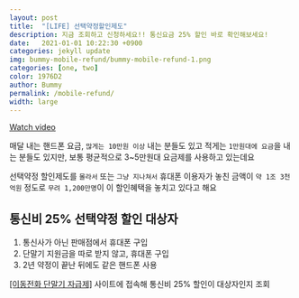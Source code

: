 ```yaml
---
layout: post
title:  "[LIFE] 선택약정할인제도"
description: 지금 조회하고 신청하세요!! 통신요금 25% 할인 바로 확인해보세요!
date:   2021-01-01 10:22:30 +0900
categories: jekyll update
img: bummy-mobile-refund/bummy-mobile-refund-1.png
categories: [one, two]
color: 1976D2
author: Bummy
permalink: /mobile-refund/
width: large
---
```


[Watch video](https://www.youtube.com/watch?v=zOd4MueERnQ)

매달 내는 핸드폰 요금, ``많게는 10만원 이상`` 내는 분들도 있고 적게는 ``1만원대에 요금``을 내는 분들도 있지만, 보통 평균적으로 3~5만원대 요금제를 사용하고 있는데요

선택약정 할인제도를 ``몰라서`` 또는 ``그냥 지나쳐서`` 휴대폰 이용자가 놓친 금액이 ``약 1조 3천억원`` 정도로 ``무려 1,200만명``이 이 할인혜택을 놓치고 있다고 해요

## 통신비 25% 선택약정 할인 대상자

1. 통신사가 아닌 판매점에서 휴대폰 구입
1. 단말기 지원금을 따로 받지 않고, 휴대폰 구입
1. 2년 약정이 끝난 뒤에도 같은 핸드폰 사용

[[이동전화 단말기 자급제]][a] 사이트에 접속해 통신비 25% 할인이 대상자인지 조회

[a]: https://www.imei.kr/

<style>
.page-container {max-width: 1000px}
</style>